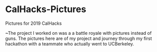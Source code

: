 # CalHacks-Pictures
Pictures for 2019 CalHacks

~The project I worked on was a a battle royale with pictures instead of guns.
The pictures here are of my project and journey through my first hackathon with a teammate who actually went to 
UCBerkeley.
